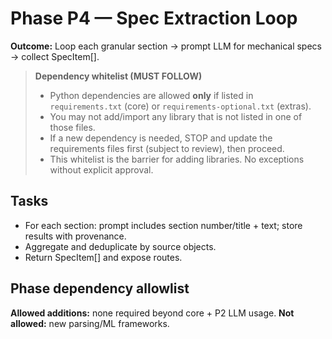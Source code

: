 # Phase P4 — Spec Extraction Loop
**Outcome:** Loop each granular section → prompt LLM for mechanical specs → collect SpecItem[].

> **Dependency whitelist (MUST FOLLOW)**
>
> - Python dependencies are allowed **only** if listed in `requirements.txt` (core) or `requirements-optional.txt` (extras).
> - You may not add/import any library that is not listed in one of those files.
> - If a new dependency is needed, STOP and update the requirements files first (subject to review), then proceed.
> - This whitelist is the barrier for adding libraries. No exceptions without explicit approval.


## Tasks
- For each section: prompt includes section number/title + text; store results with provenance.
- Aggregate and deduplicate by source objects.
- Return SpecItem[] and expose routes.

## Phase dependency allowlist

**Allowed additions:** none required beyond core + P2 LLM usage.
**Not allowed:** new parsing/ML frameworks.

